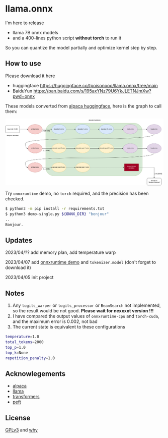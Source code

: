 # llama.onnx

I'm here to release

* llama 7B onnx models
* and a 400-lines python script **without torch** to run it

So you can quantize the model partially and optimize kernel step by step. 

## How to use
Please download it here
* huggingface https://huggingface.co/tpoisonooo/llama.onnx/tree/main
* BaiduYun https://pan.baidu.com/s/195axYNz79U6YkJLETNJmXw?pwd=onnx

These models converted from [alpaca huggingface](https://github.com/tatsu-lab/stanford_alpaca), here is the graph to call them:

![](./onnx-flow.jpg)

Try `onnxruntime` demo, no `torch` required, and the precision has been checked.

```bash
$ python3 -m pip install -r requirements.txt
$ python3 demo-single.py ${ONNX_DIR} "bonjour"
..
Bonjour.
```

## Updates

2023/04/?? add memory plan, add temperature warp

2023/04/07 add [onnxruntime demo](demo-single.py) and `tokenizer.model` (don't forget to download it)

2023/04/05 init project


## Notes
1. Any `logits_warper` or `logits_processor` or `BeamSearch` not implemented, so the result would be not good. **Please wait for nexxxxt version !!!**
2. I have compared the output values of `onnxruntime-cpu` and `torch-cuda`, and the maximum error is 0.002, not bad
3. The current state is equivalent to these configurations
```bash
temperature=1.0
total_tokens=2000
top_p=1.0
top_k=None
repetition_penalty=1.0
```


## Acknowlegements
* [alpaca](https://github.com/tatsu-lab/stanford_alpaca)
* [llama](https://github.com/facebookresearch/llama)
* [transformers](https://github.com/huggingface/transformers)
* [peft](https://github.com/huggingface/peft)


## License
[GPLv3](LICENSE) and [why](why-gpl.md)
